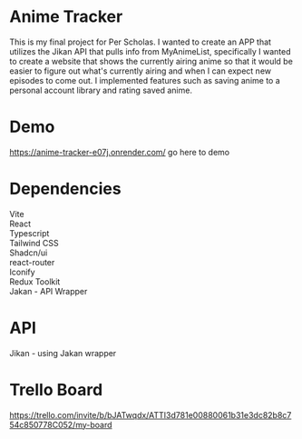# Anime Tracker

This is my final project for Per Scholas. I wanted to create an APP that utilizes the Jikan API that pulls info from MyAnimeList, specifically I wanted to create a website that shows the currently airing anime so that it would be easier to figure out what's currently airing and when I can expect new episodes to come out. I implemented features such as saving anime to a personal account library and rating saved anime.

# Demo

https://anime-tracker-e07j.onrender.com/ go here to demo


# Dependencies

Vite  
React  
Typescript  
Tailwind CSS  
Shadcn/ui  
react-router  
Iconify  
Redux Toolkit  
Jakan - API Wrapper  

# API

Jikan - using Jakan wrapper  

# Trello Board

https://trello.com/invite/b/bJATwqdx/ATTI3d781e00880061b31e3dc82b8c754c850778C052/my-board